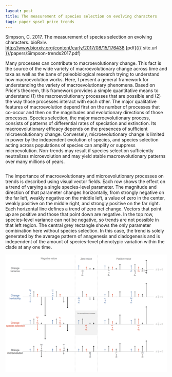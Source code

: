 ```yaml
---
layout: post
title: The measurement of species selection on evolving characters
tags: paper spsel price trends 
---
```



Simpson, C. 2017. The measurement of species selection on evolving characters. bioRxiv. http://www.biorxiv.org/content/early/2017/08/15/176438 [pdf]({{ site.url }}/papers/Simpson-trends2017.pdf)

Many processes can contribute to macroevolutionary change. This fact is the source of the wide variety of macroevolutionary change across time and taxa as well as the bane of paleobiological research trying to understand how macroevolution works. Here, I present a general framework for understanding the variety of macroevolutionary phenomena. Based on Price's theorem, this framework provides a simple quantitative means to understand (1) the macroevolutionary processes that are possible and (2) the way those processes interact with each other. The major qualitative features of macroevolution depend first on the number of processes that co-occur and then on the magnitudes and evolutionary directions of those processes. Species selection, the major macroevolutionary process, consists of patterns of differential rates of speciation and extinction. Its macroevolutionary efficacy depends on the presences of sufficient microevolutionary change. Conversely, microevolutionary change is limited in power by the independent evolution of species, and species selection acting across populations of species can amplify or suppress microevolution. Non-trends may result if species selection sufficiently neutralizes microevolution and may yield stable macroevolutionary patterns over many millions of years.


<div class="container">
	<div class="row">
<div class="five columns">

The importance of macroevolutionary and microevolutionary processes on trends is described using visual vector fields. Each row shows the effect on a trend of varying a single species-level parameter. The magnitude and direction of that parameter changes horizontally, from strongly negative on the far left, weakly negative on the middle left, a value of zero in the center, weakly positive on the middle right, and strongly positive on the far right. Each horizontal line defines a trend of zero net change. Vectors that point up are positive and those that point down are negative. In the top row, species-level variance can not be negative, so trends are not possible in that left region. The central grey rectangle shows the only parameter combination here without species selection. In this case, the trend is solely generated by the average pattern of anagenesis and cladogenesis and is independent of the amount of species-level phenotypic variation within the clade at any one time.</div>
    <div class="seven columns">
 <img src="/assets/img/cspsel-Figure6.png"  width = "750px"/>

  </div>
 </div>


